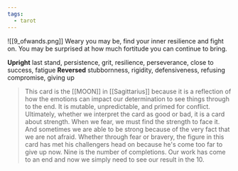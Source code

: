 ```yaml
---
tags:
  - tarot
---
```

![[9_ofwands.png]]
Weary you may be, find your inner resilience and fight on. You may be surprised at how much fortitude you can continue to bring.

**Upright**
last stand, persistence, grit, resilience, perseverance, close to success, fatigue
**Reversed**
stubbornness, rigidity, defensiveness, refusing compromise, giving up


> This card is the [[MOON]] in [[Sagittarius]] because it is a reflection of how the emotions can impact our determination to see things through to the end. It is mutable, unpredictable, and primed for conflict. Ultimately, whether we interpret the card as good or bad, it is a card about strength. When we fear, we must find the strength to face it. And sometimes we are able to be strong because of the very fact that we are not afraid. Whether through fear or bravery, the figure in this card has met his challengers head on because he's come too far to give up now. Nine is the number of completions. Our work has come to an end and now we simply need to see our result in the 10.


